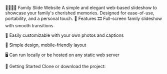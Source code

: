 👨‍👩‍👧‍👦 Family Slide Website
A simple and elegant web-based slideshow to showcase your family's cherished memories. Designed for ease-of-use, portability, and a personal touch.
🌟 Features
🎞️ Full-screen family slideshow with smooth transitions

📸 Easily customizable with your own photos and captions

🎨 Simple design, mobile-friendly layout

🖥️ Can run locally or be hosted on any static web server

🚀 Getting Started
Clone or download the project:
